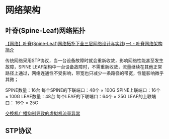 
# 网络架构


## 叶脊(Spine-Leaf)网络拓扑


[【网络】叶脊(Spine-Leaf)网络拓扑下全三层网络设计与实践(一) - 叶脊网络架构简介](https://blog.csdn.net/m0_37904728/article/details/97940745?ops_request_misc=&request_id=&biz_id=102&utm_term=%25E4%25BA%25A4%25E6%258D%25A2%25E6%259C%25BA%25E4%25B8%259C%25E8%25A5%25BF%25E5%2590%2591%25E6%25B5%2581%25E9%2587%258F&utm_medium=distribute.pc_search_result.none-task-blog-2~all~sobaiduweb~default-8-97940745.first_rank_v2_pc_rank_v29_10)


传统网络采用STP协议，当一台设备故障时就会重新收敛，影响网络性能甚至发生故障，SPINE LEAF架构中一台设备故障时，不需重新收敛，流量继续在其他正常路径上通过，网络连通性不受影响，带宽也只减少一条路径的带宽，性能影响微乎其微；


SPINE数量：16台
每个SPINE的下联端口：48个 × 100G
SPINE上联端口：16个 × 100G
LEAF数量：48台
每个LEAF的下联端口：64个 × 25G
LEAF的上联端口： 16个 × 25G


[交换机广播抑制导致的虚拟机流量异常](https://blog.csdn.net/weixin_33924770/article/details/89701611?utm_medium=distribute.pc_relevant.none-task-blog-OPENSEARCH-3.control&depth_1-utm_source=distribute.pc_relevant.none-task-blog-OPENSEARCH-3.control)

## STP协议
